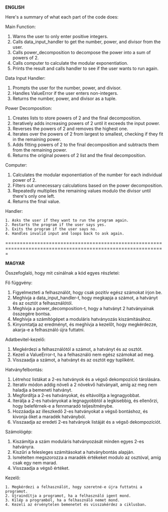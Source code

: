 **ENGLISH**

Here's a summary of what each part of the code does:

Main Function:

   1. Warns the user to only enter positive integers.
   2. Calls data_input_handler to get the number, power, and divisor from the user.
   3. Calls power_decomposition to decompose the power into a sum of powers of 2.
   4. Calls computer to calculate the modular exponentiation.
   5. Prints the result and calls handler to see if the user wants to run again.

Data Input Handler:

   1. Prompts the user for the number, power, and divisor.
   2. Handles ValueError if the user enters non-integers.
   3. Returns the number, power, and divisor as a tuple.

Power Decomposition:

   1. Creates lists to store powers of 2 and the final decomposition.
   2. Iteratively adds increasing powers of 2 until it exceeds the input power.
   3. Reverses the powers of 2 and removes the highest one.
   4. Iterates over the powers of 2 from largest to smallest, checking if they fit in the remaining power.
   5. Adds fitting powers of 2 to the final decomposition and subtracts them from the remaining power.
   6. Returns the original powers of 2 list and the final decomposition.

Computer:

   1. Calculates the modular exponentiation of the number for each individual power of 2.
   2. Filters out unnecessary calculations based on the power decomposition.
   3. Repeatedly multiplies the remaining values modulo the divisor until there's only one left.
   4. Returns the final value.

Handler:

    1. Asks the user if they want to run the program again.
    2. Restarts the program if the user says yes.
    3. Exits the program if the user says no.
    4. Handles invalid input and loops back to ask again.

=============================================================================================================

**MAGYAR**

Összefoglaló, hogy mit csinálnak a kód egyes részletei:

Fő függvény:

   1. Figyelmezteti a felhasználót, hogy csak pozitív egész számokat írjon be.
   2. Meghívja a data_input_handler-t, hogy megkapja a számot, a hatványt és az osztót a felhasználótól.
   3. Meghívja a power_decomposition-t, hogy a hatványt 2 hatványainak összegére bontsa.
   4. Meghívja a számítógépet a moduláris hatványozás kiszámításához.
   5. Kinyomtatja az eredményt, és meghívja a kezelőt, hogy megkérdezze, akarja-e a felhasználó újra futtatni.

Adatbevitel-kezelő:

   1. Megkérdezi a felhasználótól a számot, a hatványt és az osztót.
   2. Kezeli a ValueError-t, ha a felhasználó nem egész számokat ad meg.
   3. Visszaadja a számot, a hatványt és az osztót egy tupliként.

Hatványfelbontás:

   1. Létrehoz listákat a 2-es hatványok és a végső dekompozíció tárolására.
   2. Iteratív módon addig növeli a 2 növekvő hatványait, amíg az meg nem haladja a bemeneti hatványt.
   3. Megfordítja a 2-es hatványokat, és eltávolítja a legnagyobbat.
   4. Iterálja a 2-es hatványokat a legnagyobbtól a legkisebbig, és ellenőrzi, hogy beleférnek-e a fennmaradó teljesítménybe.
   5. Hozzáadja az illeszkedő 2-es hatványokat a végső bontáshoz, és kivonja őket a maradék hatványból.
   6. Visszaadja az eredeti 2-es hatványok listáját és a végső dekompozíciót.

Számológép:

   1. Kiszámítja a szám moduláris hatványozását minden egyes 2-es hatványra.
   2. Kiszűri a felesleges számításokat a hatványbontás alapján.
   3. Ismételten megszorozza a maradék értékeket modulo az osztóval, amíg csak egy nem marad.
   4. Visszaadja a végső értéket.

Kezelő:

    1. Megkérdezi a felhasználót, hogy szeretné-e újra futtatni a programot.
    2. Újraindítja a programot, ha a felhasználó igent mond.
    3. Kilép a programból, ha a felhasználó nemet mond.
    4. Kezeli az érvénytelen bemenetet és visszakérdez a ciklusban.
